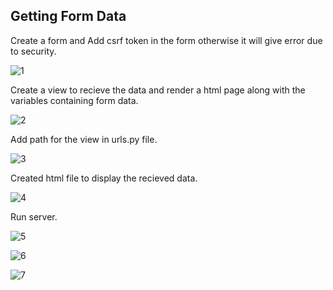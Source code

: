 ## Getting Form Data

Create a form and Add csrf token in the form otherwise it will give error due to security.

![1](https://user-images.githubusercontent.com/64186894/121058786-61a80300-c7de-11eb-9582-f1c26be963bd.jpg)

Create a view to recieve the data and render a html page along with the variables containing form data.

![2](https://user-images.githubusercontent.com/64186894/121058793-6371c680-c7de-11eb-9d90-7a42c8f7c5a6.jpg)

Add path for the view in urls.py file.

![3](https://user-images.githubusercontent.com/64186894/121058798-653b8a00-c7de-11eb-8069-b8d4c13bd914.jpg)

Created html file to display the recieved data.

![4](https://user-images.githubusercontent.com/64186894/121058803-67054d80-c7de-11eb-99a4-6bb7047d0883.jpg)

Run server.

![5](https://user-images.githubusercontent.com/64186894/121058810-68367a80-c7de-11eb-9b38-8fd98af6d4e5.jpg)

![6](https://user-images.githubusercontent.com/64186894/121058837-6ff61f00-c7de-11eb-9a8c-d0589c207370.jpg)

![7](https://user-images.githubusercontent.com/64186894/121058857-75536980-c7de-11eb-852b-948ad65279bf.jpg)
